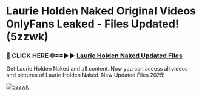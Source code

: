 # Laurie Holden Naked Original Videos 0nlyFans Leaked - Files Updated! (5zzwk)

<h3>🔴 CLICK HERE 🌐==►► <a href="https://tinyurl.com/yckcrads" rel="nofollow">Laurie Holden Naked Updated Files</a></h3>

Get Laurie Holden Naked and all content. Now you can access all videos and pictures of Laurie Holden Naked. New Updated Files 2025!

[![5zzwk](https://i.imgur.com/hpKpOFt.gif)](https://tinyurl.com/yckcrads)
